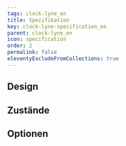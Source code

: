 ```yaml
---
tags: clock-lyne_en
title: Spezifikation
key: clock-lyne-specification_en
parent: clock-lyne_en
icon: specification
order: 2
permalink: false
eleventyExcludeFromCollections: true
---
```


## Design 

## Zustände

## Optionen


